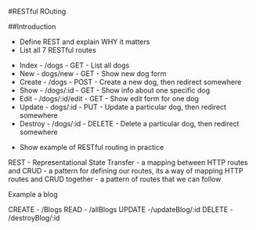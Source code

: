#RESTful ROuting

##Introduction
* Define REST and explain WHY it matters
* List all 7 RESTful routes
 - Index - /dogs - GET - List all dogs
 - New - dogs/new - GET - Show new dog form
 - Create - /dogs - POST - Create a new dog, then redirect somewhere
 - Show - /dogs/:id - GET - Show info about one specific dog
 - Edit - /dogs/:id/edit - GET - Show edit form for one dog
 - Update - dogs/:id - PUT - Update a particular dog, then redirect somewhere
 - Destroy - /dogs/:id - DELETE - Delete a particular dog, then redirect somewhere


* Show example of RESTful routing in practice


REST - Representational State Transfer - a mapping between HTTP routes and CRUD
    - a pattern for defining our routes, its a way of mapping HTTP routes and CRUD together
    - a pattern of routes that we can follow
    
    
Example a blog    
    
CREATE - /Blogs
READ - /allBlogs
UPDATE -/updateBlog/:id
DELETE - /destroyBlog/:id
